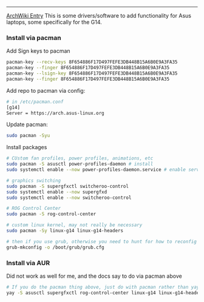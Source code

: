 -- -
[ArchWiki Entry](https://wiki.archlinux.org/title/ASUS_Linux)
This is some drivers/software to add functionality for Asus laptops, some specifically for the G14. 
### Install via pacman
Add Sign keys to pacman
```bash
pacman-key --recv-keys 8F654886F17D497FEFE3DB448B15A6B0E9A3FA35
pacman-key --finger 8F654886F17D497FEFE3DB448B15A6B0E9A3FA35
pacman-key --lsign-key 8F654886F17D497FEFE3DB448B15A6B0E9A3FA35
pacman-key --finger 8F654886F17D497FEFE3DB448B15A6B0E9A3FA35
```
Add repo to pacman via config:
```bash
# in /etc/pacman.conf
[g14]
Server = https://arch.asus-linux.org
```
Update pacman:
```bash
sudo pacman -Syu
```
Install packages
```bash
# CUstom fan profiles, power profiles, animations, etc
sudo pacman -S asusctl power-profiles-daemon # install
sudo systemctl enable --now power-profiles-daemon.service # enable service

# graphics switching
sudo pacman -S supergfxctl switcheroo-control
sudo systemctl enable --now supergfxd
sudo systemctl enable --now switcheroo-control

# ROG Control Center
sudo pacman -S rog-control-center

# custom linux kernel, may not really be necessary
sudo pacman -Sy linux-g14 linux-g14-headers

# then if you use grub, otherwise you need to hunt for how to reconfig systemd or whatever. 
grub-mkconfig -o /boot/grub/grub.cfg
```

### Install via AUR
Did not work as well for me, and the docs say to do via pacman above
```bash
# If you do the pacman thing above, just do with pacman rather than yay
yay -S asusctl supergfxctl rog-control-center linux-g14 linux-g14-headers
```